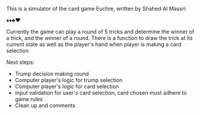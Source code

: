 This is a simulator of the card game Euchre, written by Shahed Al Massri

♠️♦️♣️♥️

Currently the game can play a round of 5 tricks and determine the winner of a trick, and the winner of a round.
There is a function to draw the trick at its current state as well as the player's hand when player is making a card selection


Next steps:
- Trump decision making round
- Computer player's logic for trump selection
- Computer player's logic for card selection
- Input validation for user's card selection, card chosen must adhere to game rules
- Clean up and comments
